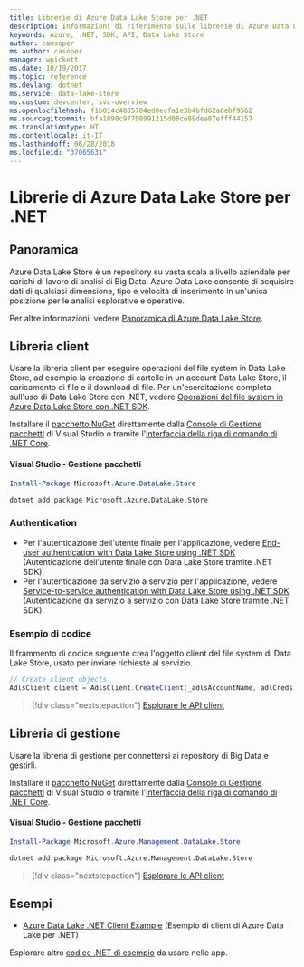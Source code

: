 ```yaml
---
title: Librerie di Azure Data Lake Store per .NET
description: Informazioni di riferimento sulle librerie di Azure Data Lake Store per .NET
keywords: Azure, .NET, SDK, API, Data Lake Store
author: camsoper
ms.author: casoper
manager: wpickett
ms.date: 10/19/2017
ms.topic: reference
ms.devlang: dotnet
ms.service: data-lake-store
ms.custom: devcenter, svc-overview
ms.openlocfilehash: f1b014c4835784ed8ecfa1e3b4bfd62a6ebf9562
ms.sourcegitcommit: bfa1898c97798991215d08ce89dea87efff44157
ms.translationtype: HT
ms.contentlocale: it-IT
ms.lasthandoff: 06/28/2018
ms.locfileid: "37065631"
---
```

# <a name="azure-data-lake-store-libraries-for-net"></a>Librerie di Azure Data Lake Store per .NET

## <a name="overview"></a>Panoramica

Azure Data Lake Store è un repository su vasta scala a livello aziendale per carichi di lavoro di analisi di Big Data. Azure Data Lake consente di acquisire dati di qualsiasi dimensione, tipo e velocità di inserimento in un'unica posizione per le analisi esplorative e operative.

Per altre informazioni, vedere [Panoramica di Azure Data Lake Store](/azure/data-lake-store/data-lake-store-overview).

## <a name="client-library"></a>Libreria client

Usare la libreria client per eseguire operazioni del file system in Data Lake Store, ad esempio la creazione di cartelle in un account Data Lake Store, il caricamento di file e il download di file.  Per un'esercitazione completa sull'uso di Data Lake Store con .NET, vedere [Operazioni del file system in Azure Data Lake Store con .NET SDK](/azure/data-lake-store/data-lake-store-data-operations-net-sdk).

Installare il [pacchetto NuGet](https://www.nuget.org/packages/Microsoft.Azure.Management.DataLake.Store) direttamente dalla [Console di Gestione pacchetti][PackageManager] di Visual Studio o tramite l'[interfaccia della riga di comando di .NET Core][DotNetCLI].

#### <a name="visual-studio-package-manager"></a>Visual Studio - Gestione pacchetti

```powershell
Install-Package Microsoft.Azure.DataLake.Store
```

```bash
dotnet add package Microsoft.Azure.DataLake.Store
```
### <a name="authentication"></a>Authentication

* Per l'autenticazione dell'utente finale per l'applicazione, vedere [End-user authentication with Data Lake Store using .NET SDK](/azure/data-lake-store/data-lake-store-end-user-authenticate-net-sdk) (Autenticazione dell'utente finale con Data Lake Store tramite .NET SDK).
* Per l'autenticazione da servizio a servizio per l'applicazione, vedere [Service-to-service authentication with Data Lake Store using .NET SDK](/azure/data-lake-store/data-lake-store-service-to-service-authenticate-net-sdk) (Autenticazione da servizio a servizio con Data Lake Store tramite .NET SDK).

### <a name="code-example"></a>Esempio di codice

Il frammento di codice seguente crea l'oggetto client del file system di Data Lake Store, usato per inviare richieste al servizio.

```csharp
// Create client objects
AdlsClient client = AdlsClient.CreateClient(_adlsAccountName, adlCreds);
```

> [!div class="nextstepaction"]
> [Esplorare le API client](/dotnet/api/overview/azure/datalakestore/client)


## <a name="management-library"></a>Libreria di gestione

Usare la libreria di gestione per connettersi ai repository di Big Data e gestirli.

Installare il [pacchetto NuGet](https://www.nuget.org/packages/Microsoft.Azure.Management.DataLake.Store) direttamente dalla [Console di Gestione pacchetti][PackageManager] di Visual Studio o tramite l'[interfaccia della riga di comando di .NET Core][DotNetCLI].

#### <a name="visual-studio-package-manager"></a>Visual Studio - Gestione pacchetti

```powershell
Install-Package Microsoft.Azure.Management.DataLake.Store
```

```bash
dotnet add package Microsoft.Azure.Management.DataLake.Store
```

> [!div class="nextstepaction"]
> [Esplorare le API client](/dotnet/api/overview/azure/datalakestore/management)


## <a name="samples"></a>Esempi

* [Azure Data Lake .NET Client Example](https://azure.microsoft.com/en-us/resources/samples/data-lake-dotnet-client/) (Esempio di client di Azure Data Lake per .NET)

Esplorare altro [codice .NET di esempio](https://azure.microsoft.com/resources/samples/?platform=dotnet) da usare nelle app.

[PackageManager]: https://docs.microsoft.com/nuget/tools/package-manager-console
[DotNetCLI]: https://docs.microsoft.com/dotnet/core/tools/dotnet-add-package
